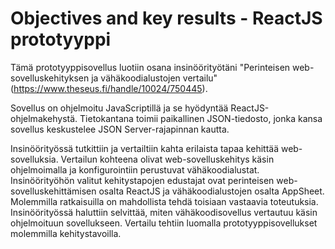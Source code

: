 # Objectives and key results - ReactJS prototyyppi

Tämä prototyyppisovellus luotiin osana insinöörityötäni "Perinteisen web-sovelluskehityksen 
ja vähäkoodialustojen vertailu" (https://www.theseus.fi/handle/10024/750445).

Sovellus on ohjelmoitu JavaScriptillä ja se hyödyntää ReactJS-ohjelmakehystä. Tietokantana toimii paikallinen JSON-tiedosto, jonka kansa sovellus keskustelee JSON Server-rajapinnan kautta.

Insinöörityössä tutkittiin ja vertailtiin kahta erilaista tapaa kehittää web-sovelluksia. Vertailun kohteena olivat web-sovelluskehitys käsin ohjelmoimalla ja konfigurointiin perustuvat vähäkoodialustat. Insinöörityöhön valitut kehitystapojen edustajat ovat perinteisen web-sovelluskehittämisen osalta ReactJS ja vähäkoodialustojen osalta AppSheet. Molemmilla ratkaisuilla on mahdollista tehdä toisiaan vastaavia toteutuksia. Insinöörityössä haluttiin selvittää, miten vähäkoodisovellus vertautuu käsin ohjelmoituun sovellukseen. Vertailu tehtiin luomalla prototyyppisovellukset molemmilla kehitystavoilla.
